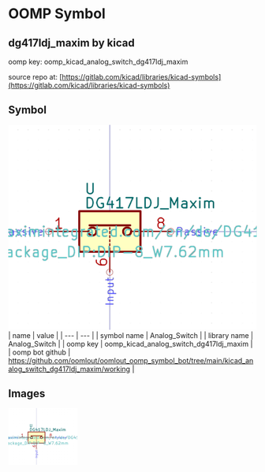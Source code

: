 # OOMP Symbol  
## dg417ldj_maxim  by kicad  
  
oomp key: oomp_kicad_analog_switch_dg417ldj_maxim  
  
source repo at: [https://gitlab.com/kicad/libraries/kicad-symbols](https://gitlab.com/kicad/libraries/kicad-symbols)  
## Symbol  
  
[![working.png](working_600.png)](working.png)  
| name | value | 
| --- | --- | 
| symbol name | Analog_Switch | 
| library name | Analog_Switch | 
| oomp key | oomp_kicad_analog_switch_dg417ldj_maxim | 
| oomp bot github | https://github.com/oomlout/oomlout_oomp_symbol_bot/tree/main/kicad_analog_switch_dg417ldj_maxim/working | 
## Images  
  
[![working.png](working_140.png)](working.png)  
